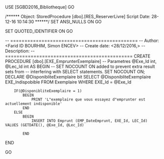 USE [SGBD2016_Bibliotheque]
GO

/****** Object:  StoredProcedure [dbo].[RES_ReserverLivre]    Script Date: 28-12-16 10:14:30 ******/
SET ANSI_NULLS ON
GO

SET QUOTED_IDENTIFIER ON
GO

-- =============================================
-- Author:		<Farid ID BOURHIM, Simon ENCEV>
-- Create date: <28/12/2016,>
-- Description:	<PROCEDURE POUR EMPRUNTER UN EXEMPLAIRE>
-- =============================================
CREATE PROCEDURE [dbo].[EXE_EmprunterExemplaire] 
	-- Parametres
	@Exe_Id int, 
	@Lec_Id int
AS
BEGIN
	-- SET NOCOUNT ON added to prevent extra result sets from
	-- interfering with SELECT statements.
	SET NOCOUNT ON;
	 DECLARE @DisponibliteExemplaire bit
	 SELECT @DisponibliteExemplaire EXE_Indispobible FROM Exemplaire WHERE EXE_Id = @Exe_Id
		
		IF(@DisponibliteExemplaire = 1)
			BEGIN
				PRINT 'L"exemplaire que vous essayez d"emprunter est actuellement indisponible'
			END
		ELSE
			BEGIN
				INSERT INTO Emprunt (EMP_DateEmprunt, EXE_Id, LEC_Id) VALUES (GETDATE(), @Exe_Id, @Lec_Id)	
				
			END

END

GO


